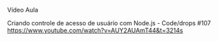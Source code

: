 Vídeo Aula 

Criando controle de acesso de usuário com Node.js - Code/drops #107 <br>
https://www.youtube.com/watch?v=AUY2AUAmT44&t=3214s